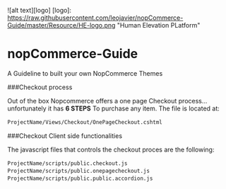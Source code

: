 ![alt text][logo]
[logo]: https://raw.githubusercontent.com/leojavier/nopCommerce-Guide/master/Resource/HE-logo.png "Human Elevation PLatform"

# nopCommerce-Guide
A Guideline to built your own NopCommerce Themes

###Checkout process

Out of the box Nopcommerce offers a one page Checkout process... unfortunately it has **6 STEPS** To purchase any item.
The file is located at:


```sh
ProjectName/Views/Checkout/OnePageCheckout.cshtml
```

###Checkout Client side functionalities

The javascript files that controls the checkout proces are the following:
```sh
ProjectName/scripts/public.checkout.js
ProjectName/scripts/public.onepagecheckout.js
ProjectName/scripts/public.public.accordion.js
```
